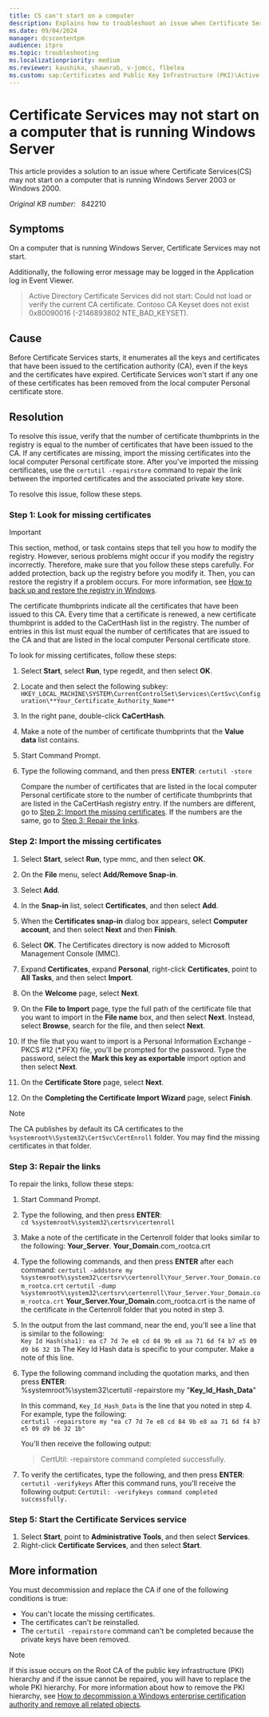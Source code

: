 ```yaml
---
title: CS can't start on a computer
description: Explains how to troubleshoot an issue when Certificate Services doesn't start on a computer that is running Windows Server.
ms.date: 09/04/2024
manager: dcscontentpm
audience: itpro
ms.topic: troubleshooting
ms.localizationpriority: medium
ms.reviewer: kaushika, shawnrab, v-jomcc, flbelea
ms.custom: sap:Certificates and Public Key Infrastructure (PKI)\Active Directory Certificate Services (ADCS), csstroubleshoot
---
```

# Certificate Services may not start on a computer that is running Windows Server

This article provides a solution to an issue where Certificate Services(CS) may not start on a computer that is running Windows Server 2003 or Windows 2000.

_Original KB number:_ &nbsp; 842210

## Symptoms

On a computer that is running Windows Server, Certificate Services may not start.

Additionally, the following error message may be logged in the Application log in Event Viewer.

> Active Directory Certificate Services did not start: Could not load or verify the current CA certificate.  Contoso CA Keyset does not exist 0x80090016 (-2146893802 NTE_BAD_KEYSET).

## Cause

Before Certificate Services starts, it enumerates all the keys and certificates that have been issued to the certification authority (CA), even if the keys and the certificates have expired. Certificate Services won't start if any one of these certificates has been removed from the local computer Personal certificate store.

## Resolution

To resolve this issue, verify that the number of certificate thumbprints in the registry is equal to the number of certificates that have been issued to the CA. If any certificates are missing, import the missing certificates into the local computer Personal certificate store. After you've imported the missing certificates, use the `certutil -repairstore` command to repair the link between the imported certificates and the associated private key store.

To resolve this issue, follow these steps.

### Step 1: Look for missing certificates

> [!IMPORTANT]
> This section, method, or task contains steps that tell you how to modify the registry. However, serious problems might occur if you modify the registry incorrectly. Therefore, make sure that you follow these steps carefully. For added protection, back up the registry before you modify it. Then, you can restore the registry if a problem occurs. For more information, see [How to back up and restore the registry in Windows](https://support.microsoft.com/help/322756).

The certificate thumbprints indicate all the certificates that have been issued to this CA. Every time that a certificate is renewed, a new certificate thumbprint is added to the CaCertHash list in the registry. The number of entries in this list must equal the number of certificates that are issued to the CA and that are listed in the local computer Personal certificate store.

To look for missing certificates, follow these steps:

1. Select **Start**, select **Run**, type regedit, and then select **OK**.
2. Locate and then select the following subkey:
    `HKEY_LOCAL_MACHINE\SYSTEM\CurrentControlSet\Services\CertSvc\Configuration\**Your_Certificate_Authority_Name**`  

3. In the right pane, double-click **CaCertHash**.
4. Make a note of the number of certificate thumbprints that the **Value data** list contains.
5. Start Command Prompt.
6. Type the following command, and then press **ENTER**:
    `certutil -store`

    Compare the number of certificates that are listed in the local computer Personal certificate store to the number of certificate thumbprints that are listed in the CaCertHash registry entry. If the numbers are different, go to [Step 2: Import the missing certificates](#step-2-import-the-missing-certificates). If the numbers are the same, go to [Step 3: Repair the links](#step-3-repair-the-links).

### Step 2: Import the missing certificates

1. Select **Start**, select **Run**, type mmc, and then select **OK**.
2. On the **File** menu, select **Add/Remove Snap-in**.
3. Select **Add**.
4. In the **Snap-in** list, select **Certificates**, and then select **Add**.
5. When the **Certificates snap-in** dialog box appears, select **Computer account**, and then select **Next** and then **Finish**.
6. Select **OK**.
   The Certificates directory is now added to Microsoft Management Console (MMC).

7. Expand **Certificates**, expand **Personal**, right-click **Certificates**, point to **All Tasks**, and then select **Import**.
8. On the **Welcome** page, select **Next**.
9. On the **File to Import** page, type the full path of the certificate file that you want to import in the **File name** box, and then select **Next**. Instead, select **Browse**, search for the file, and then select **Next**.
10. If the file that you want to import is a Personal Information Exchange - PKCS #12 (*.PFX) file, you'll be prompted for the password. Type the password, select the **Mark this key as exportable** import option and then select **Next**.
11. On the **Certificate Store** page, select **Next**.
12. On the **Completing the Certificate Import Wizard** page, select **Finish**.

> [!NOTE]
> The CA publishes by default its CA certificates to the `%systemroot%\System32\CertSvc\CertEnroll` folder. You may find the missing certificates in that folder.

### Step 3: Repair the links

To repair the links, follow these steps:

1. Start Command Prompt.
2. Type the following, and then press **ENTER**:  
    `cd %systemroot%\system32\certsrv\certenroll`

3. Make a note of the certificate in the Certenroll folder that looks similar to the following:
    **Your_Server**. **Your_Domain**.com_rootca.crt

4. Type the following commands, and then press **ENTER** after each command:
   `certutil -addstore my %systemroot%\system32\certsrv\certenroll\Your_Server.Your_Domain.com_rootca.crt`
   `certutil -dump %systemroot%\system32\certsrv\certenroll\Your_Server.Your_Domain.com_rootca.crt`
    **Your_Server.Your_Domain**.com_rootca.crt is the name of the certificate in the Certenroll folder that you noted in step 3.
5. In the output from the last command, near the end, you'll see a line that is similar to the following:  
    `Key Id Hash(sha1): ea c7 7d 7e e8 cd 84 9b e8 aa 71 6d f4 b7 e5 09 d9 b6 32 1b`
    The Key Id Hash data is specific to your computer. Make a note of this line.
6. Type the following command including the quotation marks, and then press **ENTER**:  
    %systemroot%\system32\certutil -repairstore my "**Key_Id_Hash_Data**"

    In this command, `Key_Id_Hash_Data` is the line that you noted in step 4. For example, type the following:  
     `certutil -repairstore my "ea c7 7d 7e e8 cd 84 9b e8 aa 71 6d f4 b7 e5 09 d9 b6 32 1b"`

    You'll then receive the following output:
    > CertUtil: -repairstore command completed successfully.

7. To verify the certificates, type the following, and then press **ENTER**:  
   `certutil -verifykeys`
   After this command runs, you'll receive the following output:
   `CertUtil: -verifykeys command completed successfully.`

### Step 5: Start the Certificate Services service

1. Select **Start**, point to **Administrative Tools**, and then select **Services**.
2. Right-click **Certificate Services**, and then select **Start**.

## More information

You must decommission and replace the CA if one of the following conditions is true:

- You can't locate the missing certificates.
- The certificates can't be reinstalled.
- The `certutil -repairstore` command can't be completed because the private keys have been removed.

> [!NOTE]
> If this issue occurs on the Root CA of the public key infrastructure (PKI) hierarchy and if the issue cannot be repaired, you will have to replace the whole PKI hierarchy. For more information about how to remove the PKI hierarchy, see [How to decommission a Windows enterprise certification authority and remove all related objects](../windows-security/decommission-enterprise-certification-authority-and-remove-objects.md).

